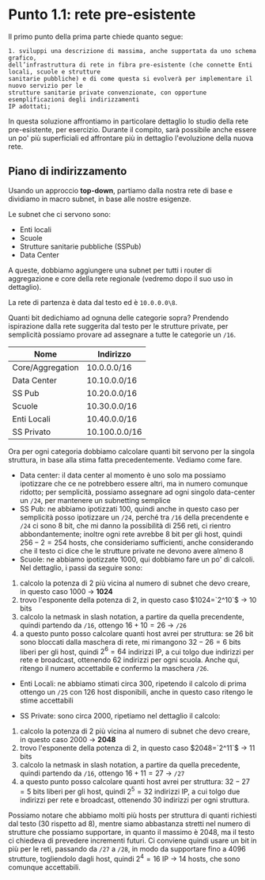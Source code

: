 # Punto 1.1: rete pre-esistente

Il primo punto della prima parte chiede quanto segue:

```text
1. sviluppi una descrizione di massima, anche supportata da uno schema grafico,
dell’infrastruttura di rete in fibra pre-esistente (che connette Enti locali, scuole e strutture
sanitarie pubbliche) e di come questa si evolverà per implementare il nuovo servizio per le
strutture sanitarie private convenzionate, con opportune esemplificazioni degli indirizzamenti
IP adottati;
```

In questa soluzione affrontiamo in particolare dettaglio lo studio della rete pre-esistente, per esercizio. Durante il compito, sarà possibile anche essere un po' più superficiali ed affrontare più in dettaglio l'evoluzione della nuova rete.

## Piano di indirizzamento

Usando un approccio **top-down**, partiamo dalla nostra rete di base e dividiamo in macro subnet, in base alle nostre esigenze.

Le subnet che ci servono sono:

- Enti locali
- Scuole
- Strutture sanitarie pubbliche (SSPub)
- Data Center

A queste, dobbiamo aggiungere una subnet per tutti i router di aggregazione e core della rete regionale (vedremo dopo il suo uso in dettaglio).

La rete di partenza è data dal testo ed è `10.0.0.0\8`.

Quanti bit dedichiamo ad ognuna delle categorie sopra? Prendendo ispirazione dalla rete suggerita dal testo per le strutture private, per semplicità possiamo provare ad assegnare a tutte le categorie un `/16`.

| Nome             | Indirizzo     |
|------------------|---------------|
| Core/Aggregation | 10.0.0.0/16   |
| Data Center      | 10.10.0.0/16  |
| SS Pub           | 10.20.0.0/16  |
| Scuole           | 10.30.0.0/16  |
| Enti Locali      | 10.40.0.0/16  |
| SS Privato       | 10.100.0.0/16 |

Ora per ogni categoria dobbiamo calcolare quanti bit servono per la singola struttura, in base alla stima fatta precedentemente. Vediamo come fare.

- Data center: il data center al momento è uno solo ma possiamo ipotizzare che ce ne potrebbero essere altri, ma in numero comunque ridotto; per semplicità, possiamo assegnare ad ogni singolo data-center un `/24`, per mantenere un subnetting semplice
- SS Pub: ne abbiamo ipotizzati 100, quindi anche in questo caso per semplicità posso ipotizzare un `/24`, perché tra `/16` della precendente e `/24` ci sono 8 bit, che mi danno la possibilità di 256 reti, ci rientro abbondantemente; inoltre ogni rete avrebbe 8 bit per gli host, quindi $256-2=254$ hosts, che consideriamo sufficienti, anche considerando che il testo ci dice che le strutture private ne devono avere almeno 8
- Scuole: ne abbiamo ipotizzate 1000, qui dobbiamo fare un po' di calcoli. Nel dettaglio, i passi da seguire sono:

1. calcolo la potenza di 2 più vicina al numero di subnet che devo creare, in questo caso 1000 -> **1024**
2. trovo l'esponente della potenza di 2, in questo caso  $1024=`2^10`$ -> 10 bits
3. calcolo la netmask in slash notation, a partire da quella precendente, quindi partendo da `/16`, ottengo $16+10=26$ -> `/26`
4. a questo punto posso calcolare quanti host avrei per struttura: se 26 bit sono bloccati dalla maschera di rete, mi rimangono $32-26=6$ bits liberi per gli host, quindi $2^6=64$ indirizzi IP, a cui tolgo due indirizzi per rete e broadcast, ottenendo 62 indirizzi per ogni scuola. Anche qui, ritengo il numero accettabile e confermo la maschera `/26`.

- Enti Locali: ne abbiamo stimati circa 300, ripetendo il calcolo di prima ottengo un `/25` con 126 host disponibili, anche in questo caso ritengo le stime accettabili

- SS Private: sono circa 2000, ripetiamo nel dettaglio il calcolo:

1. calcolo la potenza di 2 più vicina al numero di subnet che devo creare, in questo caso 2000 -> **2048**
2. trovo l'esponente della potenza di 2, in questo caso  $2048=`2^11`$ -> 11 bits
3. calcolo la netmask in slash notation, a partire da quella precedente, quindi partendo da `/16`, ottengo $16+11=27$ -> `/27`
4. a questo punto posso calcolare quanti host avrei per struttura: $32-27=5$ bits liberi per gli host, quindi $2^5=32$ indirizzi IP, a cui tolgo due indirizzi per rete e broadcast, ottenendo 30 indirizzi per ogni struttura.

Possiamo notare che abbiamo molti più hosts per struttura di quanti richiesti dal testo (30 rispetto ad 8), mentre siamo abbastanza stretti nel numero di strutture che possiamo supportare, in quanto il massimo è 2048, ma il testo ci chiedeva di prevedere incrementi futuri. Ci conviene quindi usare un bit in più per le reti, passando da `/27` a `/28`, in modo da supportare fino a 4096 strutture, togliendolo dagli host, quindi $2^4=16$ IP -> 14 hosts, che sono comunque accettabili.

